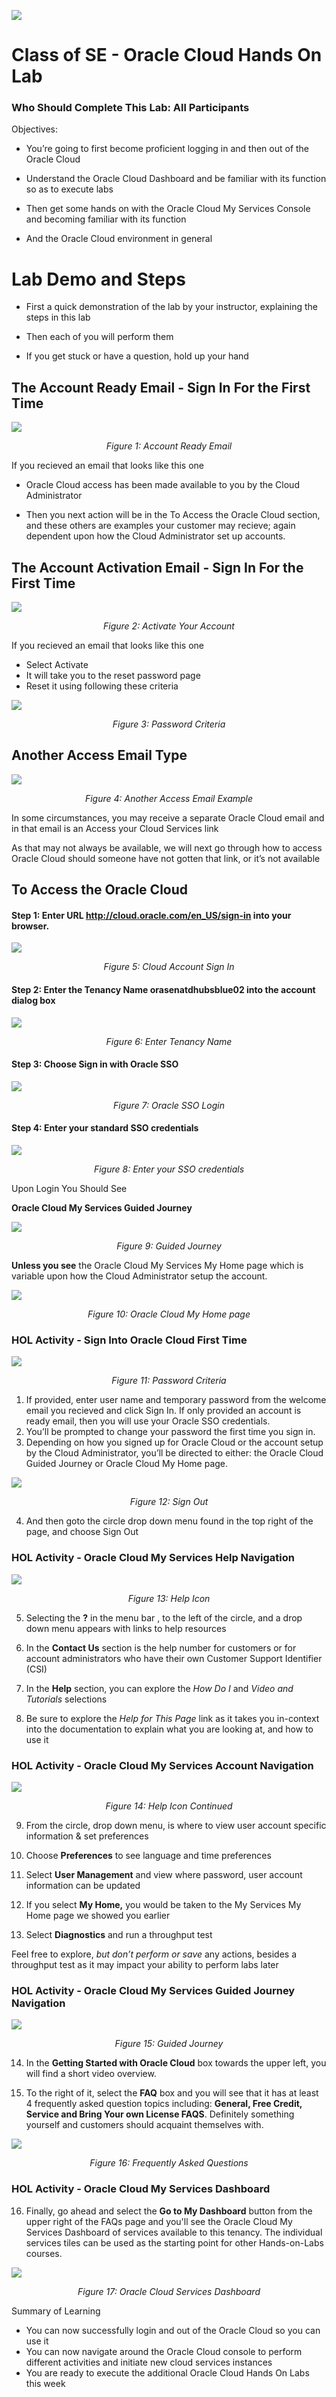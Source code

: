 ![](media/ocpheading.png)
# Class of SE - Oracle Cloud Hands On Lab

### Who Should Complete This Lab: All Participants

Objectives:

-   You’re going to first become proficient logging in and then out of the
    Oracle Cloud

-   Understand the Oracle Cloud Dashboard and be familiar with its function so
    as to execute labs

-   Then get some hands on with the Oracle Cloud My Services Console and becoming familiar
    with its function

-   And the Oracle Cloud environment in general

# Lab Demo and Steps

-   First a quick demonstration of the lab by your instructor, explaining the steps in this lab

-   Then each of you will perform them

-   If you get stuck or have a question, hold up your hand

## The Account Ready Email - Sign In For the First Time

![](media/d9b2da3e505e4a99c4fcb0dc791c8183.png)
*<p align="center">Figure 1: Account Ready Email </p>*



If you recieved an email that looks like this one 

-   Oracle Cloud access has been made available to you by the Cloud
    Administrator

-   Then you next action will be in the To Access the Oracle Cloud section, and these others are examples your customer may recieve; again dependent upon how the Cloud Administrator set up accounts.

## The Account Activation Email - Sign In For the First Time

![](media/49171907d9801cc1287b8df3a728c9a2.png)
*<p align="center">Figure 2: Activate Your Account</p>*

If you recieved an email that looks like this one 

-   Select Activate
-   It will take you to the reset password page
-   Reset it using following these criteria

![](media/e1b571dd028715c327851f7f09db43b7.png)
*<p align="center">Figure 3: Password Criteria</p>*

## Another Access Email Type

![](media/c912d1582a6c3be888181c3552152239.png)
*<p align="center">Figure 4: Another Access Email Example</p>*

In some circumstances, you may receive a separate Oracle Cloud email and in that email is an Access your Cloud Services link

As that may not always be available, we will next go through how to access Oracle Cloud should someone have not gotten that link, or it’s not available

## To Access the Oracle Cloud
#### Step 1: Enter URL **http://cloud.oracle.com/en_US/sign-in** into your browser.

![](media/4c0ce66dbe90b4c8c4579078bfa0e984.png)
*<p align="center">Figure 5: Cloud Account Sign In</p>*

#### Step 2: Enter the Tenancy Name  orasenatdhubsblue02 into the account dialog box
![](media/3fc10ea927f5a2648b0dbb9dfd257d7a.png)
*<p align="center">Figure 6: Enter Tenancy Name</p>*

#### Step 3: Choose Sign in with Oracle SSO

![](media/beeaddbd466fb83fe3f12d61bdcbaa63.png)

*<p align="center">Figure 7: Oracle SSO Login</p>*

#### Step 4: Enter your standard SSO credentials

![](media/572bdb0971a2d56b2888d1ae4ef829f7.png)

*<p align="center">Figure 8: Enter your SSO credentials</p>*

Upon Login You Should See

**Oracle Cloud My Services Guided Journey**

![](media/d35f74d1ff304234de82df019c6ef622.png)
*<p align="center">Figure 9: Guided Journey</p>*

**Unless you see** the Oracle Cloud My Services My Home page which is variable upon how the Cloud Administrator setup the account.

![](media/742ce48883a769429bfea72c0971c264.png)

*<p align="center">Figure 10: Oracle Cloud My Home page</p>*

### HOL Activity - Sign Into Oracle Cloud First Time

![](media/e1b571dd028715c327851f7f09db43b7.png)

*<p align="center">Figure 11: Password Criteria</p>*

1.  If provided, enter user name and temporary password from the welcome email you recieved and click
    Sign In. If only provided an account is ready email, then you will use your Oracle SSO credentials. 
2.  You’ll be prompted to change your password the first time you sign in.
3.  Depending on how you signed up for Oracle Cloud or the account setup by the Cloud Administrator, you’ll be directed to
    either: the Oracle Cloud Guided Journey or Oracle Cloud My Home page. 

![](media/f2dfaca6ed510f1b851e64966ddc562a.png)
*<p align="center">Figure 12: Sign Out</p>*

4.  And then goto the circle drop down menu found in the top right of the page, and choose Sign Out

### HOL Activity - Oracle Cloud My Services Help Navigation

![](media/45f2df1e3acfc7b03cd36e73bbfb69d8.png)
*<p align="center">Figure 13: Help Icon</p>*


5.  Selecting the **?** in the menu bar , to the left of the circle, and a drop down menu appears with
    links to help resources

6.  In the **Contact Us** section is the help number for customers or for account
    administrators who have their own Customer Support Identifier (CSI)

7.  In the **Help** section, you can explore the *How Do I* and *Video and
    Tutorials* selections

8.  Be sure to explore the *Help for This Page* link as it takes you in-context
    into the documentation to explain what you are looking at, and how to use it

### HOL Activity - Oracle Cloud My Services Account Navigation

![](media/7cddbf0e592e84c42afb2327f8f4fa3f.png)
*<p align="center">Figure 14: Help Icon Continued</p>*

9.  From the circle, drop down menu, is where to view user account specific
    information & set preferences

10.  Choose **Preferences** to see language and time preferences

11.  Select **User Management** and view where password, user account information
    can be updated

12. If you select **My Home,** you would be taken to the My Services My Home
    page we showed you earlier

13. Select **Diagnostics** and run a throughput test

Feel free to explore, *but don’t perform or save* any actions, besides a
throughput test as it may impact your ability to perform labs later

### HOL Activity - Oracle Cloud My Services Guided Journey Navigation

![](media/83ca8e1dfc0b6ff834a775db95c5b9c6.png)
*<p align="center">Figure 15: Guided Journey</p>*

14.  In the **Getting Started with Oracle Cloud** box towards the upper left, you will find a short video overview. 

15.  To the right of it, select the **FAQ** box and you will see that it has at least 4 frequently asked question topics             including: **General, Free Credit, Service and Bring Your own License FAQS**. Definitely something yourself and customers should acquaint themselves with.

![](media/b7182721706b574f8b51dd16de1374df.png)
*<p align="center">Figure 16: Frequently Asked Questions</p>*


### HOL Activity - Oracle Cloud My Services Dashboard
16. Finally, go ahead and select the **Go to My Dashboard** button from the upper right of the FAQs page and you'll see the     Oracle Cloud My Services Dashboard of services available to this tenancy. The individual services tiles can be used as the starting point for other Hands-on-Labs courses.

![](media/771677f37f566d187ec6686095018421.png)
*<p align="center">Figure 17: Oracle Cloud Services Dashboard</p>*

Summary of Learning

-   You can now successfully login and out of the Oracle Cloud so you can use it
-   You can now navigate around the Oracle Cloud console to perform different
    activities and initiate new cloud services instances
-   You are ready to execute the additional Oracle Cloud Hands On Labs this week
